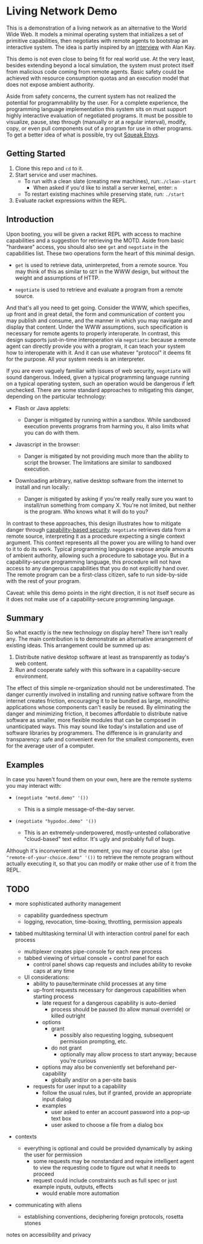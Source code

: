 # Living Network Demo

This is a demonstration of a living network as an alternative to the World Wide Web.  It models a minimal operating system that initializes a set of primitive capabilities, then negotiates with remote agents to bootstrap an interactive system.  The idea is partly inspired by an [interview](http://www.drdobbs.com/architecture-and-design/interview-with-alan-kay/240003442?pgno=2) with Alan Kay.

This demo is not even close to being fit for real world use.  At the very least, besides extending beyond a local simulation, the system must protect itself from malicious code coming from remote agents.  Basic safety could be achieved with resource consumption quotas and an execution model that does not expose ambient authority.

Aside from safety concerns, the current system has not realized the potential for programmability by the user.  For a complete experience, the programming language implementation this system sits on must support highly interactive evaluation of negotiated programs.  It must be possible to visualize, pause, step through (manually or at a regular interval), modify, copy, or even pull components out of a program for use in other programs.  To get a better idea of what is possible, try out [Squeak Etoys](http://www.squeakland.org).

## Getting Started

1. Clone this repo and `cd` to it.
2. Start service and user machines.
   - To run with a clean slate (creating new machines), run:`./clean-start`
       - When asked if you'd like to install a server kernel, enter: `n`
   - To restart existing machines while preserving state, run: `./start`
3. Evaluate racket expressions within the REPL.

## Introduction

Upon booting, you will be given a racket REPL with access to machine capabilities and a suggestion for retrieving the MOTD.  Aside from basic "hardware" access, you should also see `get` and `negotiate` in the capabilities list.  These two operations form the heart of this minimal design.

* `get` is used to retrieve data, uninterpreted, from a remote source.  You may think of this as similar to `GET` in the WWW design, but without the weight and assumptions of HTTP.

* `negotiate` is used to retrieve and evaluate a program from a remote source.

And that's all you need to get going.  Consider the WWW, which specifies, up front and in great detail, the form and communication of content you may publish and consume, and the manner in which you may navigate and display that content.  Under the WWW assumptions, such specification is necessary for remote agents to properly interoperate.  In contrast, this design supports just-in-time interoperation via `negotiate`: because a remote agent can directly provide you with a program, it can teach your system how to interoperate with it.  And it can use whatever "protocol" it deems fit for the purpose.  All your system needs is an interpreter.

If you are even vaguely familiar with issues of web security, `negotiate` will sound dangerous.  Indeed, given a typical programming language running on a typical operating system, such an operation would be dangerous if left unchecked.  There are some standard approaches to mitigating this danger, depending on the particular technology:

* Flash or Java applets:
  - Danger is mitigated by running within a sandbox.  While sandboxed execution prevents programs from harming you, it also limits what you can do with them.

* Javascript in the browser:
  - Danger is mitigated by not providing much more than the ability to script the browser.  The limitations are similar to sandboxed execution.

* Downloading arbitrary, native desktop software from the internet to install and run locally:
  - Danger is mitigated by asking if you're really really sure you want to install/run something from company X.  You're not limited, but neither is the program.  Who knows what it will do to you?

In contrast to these approaches, this design illustrates how to mitigate danger through [capability-based security](https://en.wikipedia.org/wiki/Capability-based_security).  `negotiate` retrieves data from a remote source, interpreting it as a procedure expecting a single context argument.  This context represents all the power you are willing to hand over to it to do its work.  Typical programming languages expose ample amounts of ambient authority, allowing such a procedure to sabotage you.  But in a capability-secure programming language, this procedure will not have access to any dangerous capabilities that you do not explicitly hand over.  The remote program can be a first-class citizen, safe to run side-by-side with the rest of your program.

Caveat: while this demo points in the right direction, it is not itself secure as it does not make use of a capability-secure programming language.

## Summary

So what exactly is the new technology on display here?  There isn't really any.  The main contribution is to demonstrate an alternative arrangement of existing ideas.  This arrangement could be summed up as:

1. Distribute native desktop software at least as transparently as today's web content.
2. Run and cooperate safely with this software in a capability-secure environment.

The effect of this simple re-organization should not be underestimated.  The danger currently involved in installing and running native software from the internet creates friction, encouraging it to be bundled as large, monolithic applications whose components can't easily be reused.  By eliminating the danger and minimizing friction, it becomes affordable to distribute native software as smaller, more flexible modules that can be composed in unanticipated ways.  This may sound like today's installation and use of software libraries by programmers.  The difference is in granularity and transparency: safe and convenient even for the smallest components, even for the average user of a computer.

## Examples

In case you haven't found them on your own, here are the remote systems you may interact with:

* `(negotiate "motd.demo" '())`
    - This is a simple message-of-the-day server.

* `(negotiate "hypodoc.demo" '())`
    - This is an extremely-underpowered, mostly-untested collaborative "cloud-based" text editor.  It's ugly and probably full of bugs.

Although it's inconvenient at the moment, you may of course also `(get "remote-of-your-choice.demo" '())` to retrieve the remote program without actually executing it, so that you can modify or make other use of it from the REPL.

## TODO

- more sophisticated authority management
    - capability guardedness spectrum
    - logging, revocation, time-boxing, throttling, permission appeals

- tabbed multitasking terminal UI with interaction control panel for each process
    - multiplexer creates pipe-console for each new process
    - tabbed viewing of virtual console + control panel for each
        - control panel shows cap requests and includes ability to revoke caps at any time
    - UI considerations:
        - ability to pause/terminate child processes at any time
        - up-front requests necessary for dangerous capabilities when starting process
            - late request for a dangerous capability is auto-denied
                - process should be paused (to allow manual override) or killed outright
            - options
                - grant
                    - possibly also requesting logging, subsequent permission prompting, etc.
                - do not grant
                    - optionally may allow process to start anyway; because you're curious
            - options may also be conveniently set beforehand per-capability
                - globally and/or on a per-site basis
        - requests for user input to a capability
            - follow the usual rules, but if granted, provide an appropriate input dialog
            - examples
                - user asked to enter an account password into a pop-up text box
                - user asked to choose a file from a dialog box

- contexts
    - everything is optional and could be provided dynamically by asking the user for permission
        - some requests may be nonstandard and require intelligent agent to view the requesting code to figure out what it needs to proceed
        - request could include constraints such as full spec or just example inputs, outputs, effects
            - would enable more automation

- communicating with aliens
    - establishing conventions, deciphering foreign protocols, rosetta stones

notes on accessibility and privacy

